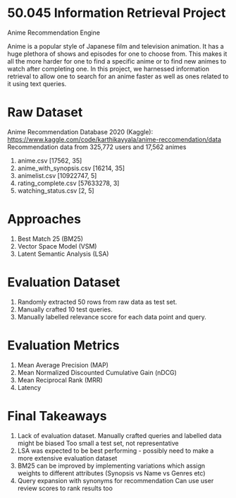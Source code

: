 # 50.045 Information Retrieval Project
Anime Recommendation Engine

Anime is a popular style of Japanese film and television animation. It has a huge plethora of shows and episodes for one to choose from. This makes it all the more harder for one to find a specific anime or to find new animes to watch after completing one. In this project, we harnessed information retrieval to allow one to search for an anime faster as well as ones related to it using text queries.

# Raw Dataset

Anime Recommendation Database 2020 (Kaggle): https://www.kaggle.com/code/karthikayyala/anime-reccomendation/data
Recommendation data from 325,772 users and 17,562 animes
1. anime.csv [17562, 35]
2. anime_with_synopsis.csv [16214, 35]
3. animelist.csv [10922747, 5]
4. rating_complete.csv [57633278, 3]
5. watching_status.csv [2, 5]

# Approaches
1. Best Match 25 (BM25)
2. Vector Space Model (VSM)
3. Latent Semantic Analysis (LSA)

# Evaluation Dataset
1. Randomly extracted 50 rows from raw data as test set.
2. Manually crafted 10 test queries.
3. Manually labelled relevance score for each data point and query.

# Evaluation Metrics
1. Mean Average Precision (MAP)
2. Mean Normalized Discounted Cumulative Gain (nDCG)
3. Mean Reciprocal Rank (MRR)
4. Latency


# Final Takeaways
1. Lack of evaluation dataset.
  Manually crafted queries and labelled data might be biased
  Too small a test set, not representative
2. LSA was expected to be best performing - possibly need to make a more extensive evaluation dataset
3. BM25 can be improved by implementing variations which assign weights to different attributes (Synopsis vs Name vs Genres etc)
4. Query expansion with synonyms for recommendation
  Can use user review scores to rank results too



